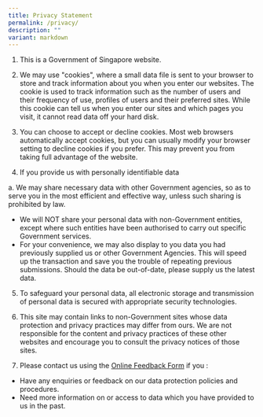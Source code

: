 ```yaml
---
title: Privacy Statement
permalink: /privacy/
description: ""
variant: markdown
---
```

1. This is a Government of Singapore website.

2. We may use "cookies", where a small data file is sent to your browser to store and track information about you when you enter our websites. The cookie is used to track information such as the number of users and their frequency of use, profiles of users and their preferred sites. While this cookie can tell us when you enter our sites and which pages you visit, it cannot read data off your hard disk.

3. You can choose to accept or decline cookies. Most web browsers automatically accept cookies, but you can usually modify your browser setting to decline cookies if you prefer. This may prevent you from taking full advantage of the website.

4. If you provide us with personally identifiable data

a. We may share necessary data with other Government agencies, so as to serve you in the most efficient and effective way, unless such sharing is prohibited by law.
* We will NOT share your personal data with non-Government entities, except where such entities have been authorised to carry out specific Government services.
* For your convenience, we may also display to you data you had previously supplied us or other Government Agencies. This will speed up the transaction and save you the trouble of repeating previous submissions. Should the data be out-of-date, please supply us the latest data.
	

5.  To safeguard your personal data, all electronic storage and transmission of personal data is secured with appropriate security technologies.


6.  This site may contain links to non-Government sites whose data protection and privacy practices may differ from ours. We are not responsible for the content and privacy practices of these other websites and encourage you to consult the privacy notices of those sites.


7.  Please contact us using the [Online Feedback Form](https://go.gov.sg/ebscselfhelpportal) if you :
* Have any enquiries or feedback on our data protection policies and procedures.
* Need more information on or access to data which you have provided to us in the past.